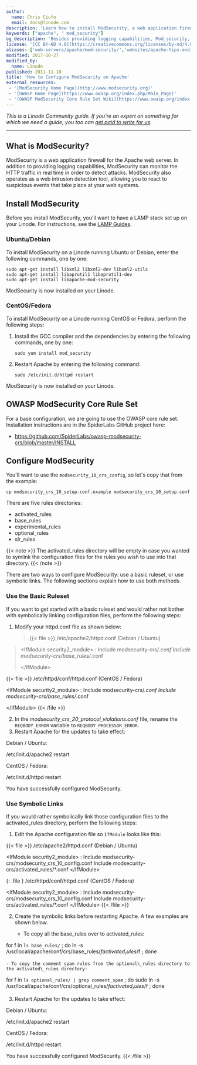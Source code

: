 ```yaml
---
author:
  name: Chris Ciufo
  email: docs@linode.com
description: 'Learn how to install ModSecurity, a web application firewall for the Apache server, which provides logging capabilities and real time monitoring.'
keywords: ["apache", " mod_security"]
og_description: 'Besides providing logging capabilities, Mod_security, as a web-detection tool, can monitor the HTTP traffic in real time in order to spot attacks. This guide shows how to load and run Mod_security on your Linode.'
license: '[CC BY-ND 4.0](https://creativecommons.org/licenses/by-nd/4.0)'
aliases: ['web-servers/apache/mod-security/','websites/apache-tips-and-tricks/modsecurity-on-apache/','web-servers/apache-tips-and-tricks/modsecurity-on-apache/']
modified: 2017-10-27
modified_by:
  name: Linode
published: 2011-11-10
title: 'How to Configure ModSecurity on Apache'
external_resources:
 - '[ModSecurity Home Page](http://www.modsecurity.org)'
 - '[OWASP Home Page](https://www.owasp.org/index.php/Main_Page)'
 - '[OWASP ModSecurity Core Rule Set Wiki](https://www.owasp.org/index.php/Category:OWASP_ModSecurity_Core_Rule_Set_Project#tab=Installation)'
---
```


*This is a Linode Community guide. If you're an expert on something for which we need a guide, you too can [get paid to write for us](/content/contribute).*

---

## What is ModSecurity?

ModSecurity is a web application firewall for the Apache web server. In addition to providing logging capabilities, ModSecurity can monitor the HTTP traffic in real time in order to detect attacks. ModSecurity also operates as a web intrusion detection tool, allowing you to react to suspicious events that take place at your web systems.

## Install ModSecurity

Before you install ModSecurity, you'll want to have a LAMP stack set up on your Linode. For instructions, see the [LAMP Guides](/content/websites/lamp/).

### Ubuntu/Debian

To install ModSecurity on a Linode running Ubuntu or Debian, enter the following commands, one by one:

    sudo apt-get install libxml2 libxml2-dev libxml2-utils
    sudo apt-get install libaprutil1 libaprutil1-dev
    sudo apt-get install libapache-mod-security

ModSecurity is now installed on your Linode.

### CentOS/Fedora

To install ModSecurity on a Linode running CentOS or Fedora, perform the following steps:

1.  Install the GCC compiler and the dependencies by entering the following commands, one by one:

        sudo yum install mod_security

2.  Restart Apache by entering the following command:

        sudo /etc/init.d/httpd restart

ModSecurity is now installed on your Linode.

## OWASP ModSecurity Core Rule Set

For a base configuration, we are going to use the OWASP core rule set. Installation instructions are in the SpiderLabs GitHub project here:

-   <https://github.com/SpiderLabs/owasp-modsecurity-crs/blob/master/INSTALL>

## Configure ModSecurity

You'll want to use the `modsecurity_10_crs_config`, so let's copy that from the example:

    cp modsecurity_crs_10_setup.conf.example modsecurity_crs_10_setup.conf

There are five rules directories:

- activated\_rules
- base\_rules
- experimental\_rules
- optional\_rules
- slr\_rules

 {{< note >}}
The activated\_rules directory will be empty in case you wanted to symlink the configuration files for the rules you wish to use into that directory.
{{< /note >}}

There are two ways to configure ModSecurity: use a basic ruleset, or use symbolic links. The following sections explain how to use both methods.

### Use the Basic Ruleset

If you want to get started with a basic ruleset and would rather not bother with symbolically linking configuration files, perform the following steps:

1.  Modify your httpd.conf file as shown below:

    > {{< file >}}
/etc/apache2/httpd.conf (Debian / Ubuntu)

> \<IfModule security2\_module\>
> :   Include modsecurity-crs/*.conf Include modsecurity-crs/base\_rules/*.conf
>
> \</IfModule\>

{{< file >}}
/etc/httpd/conf/httpd.conf (CentOS / Fedora)

\<IfModule security2\_module\>
:   Include modsecurity-crs/*.conf Include modsecurity-crs/base\_rules/*.conf

\</IfModule\>
{{< /file >}}

2.  In the *modsecurity\_crs\_20\_protocol\_violations.conf* file, rename the `REQBODY_ERROR` variable to `REQBODY_PROCESSOR_ERROR`.
3.  Restart Apache for the updates to take effect:

Debian / Ubuntu:

/etc/init.d/apache2 restart

CentOS / Fedora:

/etc/init.d/httpd restart

You have successfully configured ModSecurity.

### Use Symbolic Links

If you would rather symbolically link those configuration files to the activated\_rules directory, perform the following steps:

1.  Edit the Apache configuration file so `IfModule` looks like this:

{{< file >}}
/etc/apache2/httpd.conf (Debian / Ubuntu)

\<IfModule security2\_module\>
:   Include modsecurity-crs/modsecurity\_crs\_10\_config.conf
Include modsecurity-crs/activated\_rules/\*.conf
\</IfModule\>

{: .file }
/etc/httpd/conf/httpd.conf (CentOS / Fedora)

\<IfModule security2\_module\>
:   Include modsecurity-crs/modsecurity\_crs\_10\_config.conf
Include modsecurity-crs/activated\_rules/\*.conf
\</IfModule\>
{{< /file >}}

2.  Create the symbolic links before restarting Apache. A few examples are shown below.

    - To copy all the base\_rules over to activated\_rules:

for f in `ls base_rules/` ; do ln -s /usr/local/apache/conf/crs/base_rules/$f activated_rules/$f ; done

    - To copy the comment spam rules from the optional\_rules directory to the activated\_rules directory:

for f in `ls optional_rules/ | grep comment_spam` ; do sudo ln -s /usr/local/apache/conf/crs/optional_rules/$f activated_rules/$f ; done

3.  Restart Apache for the updates to take effect:

Debian / Ubuntu:

/etc/init.d/apache2 restart

CentOS / Fedora:

/etc/init.d/httpd restart

You have successfully configured ModSecurity.
{{< /file >}}
